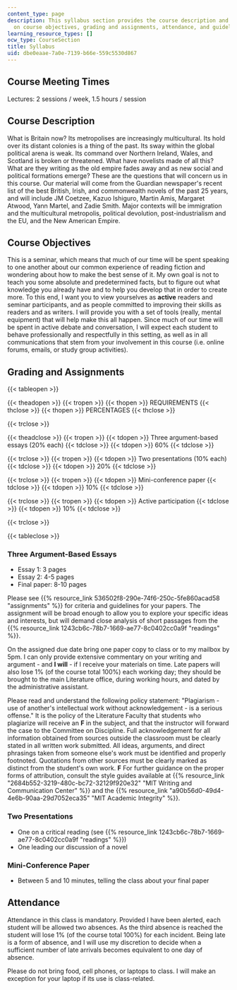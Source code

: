```yaml
---
content_type: page
description: This syllabus section provides the course description and information
  on course objectives, grading and assignments, attendance, and guidelines for citations.
learning_resource_types: []
ocw_type: CourseSection
title: Syllabus
uid: dbe0eaae-7a0e-7139-b66e-559c5530d867
---
```


Course Meeting Times
--------------------

Lectures: 2 sessions / week, 1.5 hours / session

Course Description
------------------

What is Britain now? Its metropolises are increasingly multicultural. Its hold over its distant colonies is a thing of the past. Its sway within the global political arena is weak. Its command over Northern Ireland, Wales, and Scotland is broken or threatened. What have novelists made of all this? What are they writing as the old empire fades away and as new social and political formations emerge? These are the questions that will concern us in this course. Our material will come from the Guardian newspaper's recent list of the best British, Irish, and commonwealth novels of the past 25 years, and will include JM Coetzee, Kazuo Ishiguro, Martin Amis, Margaret Atwood, Yann Martel, and Zadie Smith. Major contexts will be immigration and the multicultural metropolis, political devolution, post-industrialism and the EU, and the New American Empire.

Course Objectives
-----------------

This is a seminar, which means that much of our time will be spent speaking to one another about our common experience of reading fiction and wondering about how to make the best sense of it. My own goal is not to teach you some absolute and predetermined facts, but to figure out what knowledge you already have and to help you develop that in order to create more. To this end, I want you to view yourselves as **active** readers and seminar participants, and as people committed to improving their skills as readers and as writers. I will provide you with a set of tools (really, mental equipment) that will help make this all happen. Since much of our time will be spent in active debate and conversation, I will expect each student to behave professionally and respectfully in this setting, as well as in all communications that stem from your involvement in this course (i.e. online forums, emails, or study group activities).

Grading and Assignments
-----------------------

{{< tableopen >}}


{{< theadopen >}}
{{< tropen >}}
{{< thopen >}}
REQUIREMENTS
{{< thclose >}}
{{< thopen >}}
PERCENTAGES
{{< thclose >}}

{{< trclose >}}

{{< theadclose >}}
{{< tropen >}}
{{< tdopen >}}
Three argument-based essays (20% each)
{{< tdclose >}}
{{< tdopen >}}
60%
{{< tdclose >}}

{{< trclose >}}
{{< tropen >}}
{{< tdopen >}}
Two presentations (10% each)
{{< tdclose >}}
{{< tdopen >}}
20%
{{< tdclose >}}

{{< trclose >}}
{{< tropen >}}
{{< tdopen >}}
Mini-conference paper
{{< tdclose >}}
{{< tdopen >}}
10%
{{< tdclose >}}

{{< trclose >}}
{{< tropen >}}
{{< tdopen >}}
Active participation
{{< tdclose >}}
{{< tdopen >}}
10%
{{< tdclose >}}

{{< trclose >}}

{{< tableclose >}}

### Three Argument-Based Essays

*   Essay 1: 3 pages
*   Essay 2: 4-5 pages
*   Final paper: 8-10 pages

Please see {{% resource_link 536502f8-290e-74f6-250c-5fe860acad58 "assignments" %}} for criteria and guidelines for your papers. The assignment will be broad enough to allow you to explore your specific ideas and interests, but will demand close analysis of short passages from the {{% resource_link 1243cb6c-78b7-1669-ae77-8c0402cc0a9f "readings" %}}.

On the assigned due date bring one paper copy to class or to my mailbox by 5pm. I can only provide extensive commentary on your writing and argument - and **I will** - if I receive your materials on time. Late papers will also lose 1% (of the course total 100%) each working day; they should be brought to the main Literature office, during working hours, and dated by the administrative assistant.

Please read and understand the following policy statement: "Plagiarism - use of another's intellectual work without acknowledgement - is a serious offense." It is the policy of the Literature Faculty that students who plagiarize will receive an **F** in the subject, and that the instructor will forward the case to the Committee on Discipline. Full acknowledgement for all information obtained from sources outside the classroom must be clearly stated in all written work submitted. All ideas, arguments, and direct phrasings taken from someone else's work must be identified and properly footnoted. Quotations from other sources must be clearly marked as distinct from the student's own work. **F** For further guidance on the proper forms of attribution, consult the style guides available at {{% resource_link "2684b552-3219-480c-bc72-32129f920e32" "MIT Writing and Communication Center" %}} and the {{% resource_link "a90b56d0-49d4-4e6b-90aa-29d7052eca35" "MIT Academic Integrity" %}}.

### Two Presentations

*   One on a critical reading (see {{% resource_link 1243cb6c-78b7-1669-ae77-8c0402cc0a9f "readings" %}})
*   One leading our discussion of a novel

### Mini-Conference Paper

*   Between 5 and 10 minutes, telling the class about your final paper

Attendance
----------

Attendance in this class is mandatory. Provided I have been alerted, each student will be allowed two absences. As the third absence is reached the student will lose 1% (of the course total 100%) for each incident. Being late is a form of absence, and I will use my discretion to decide when a sufficient number of late arrivals becomes equivalent to one day of absence.

Please do not bring food, cell phones, or laptops to class. I will make an exception for your laptop if its use is class-related.